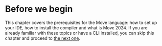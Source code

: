 # Before we begin

This chapter covers the prerequisites for the Move language: how to set up your IDE, how to install the compiler and what is Move 2024. If you are already familiar with these topics or have a CLI installed, you can skip this chapter and proceed to [the next one](./../your-first-move/README.md).
